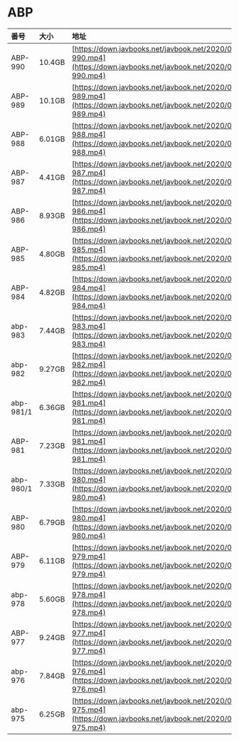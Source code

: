 # ABP

| 番号 | 大小 | 地址 |
| :--- | :--- | :--- |
| ABP-990 | 10.4GB | [https://down.javbooks.net/javbook.net/2020/06/25/ABP-990.mp4](https://down.javbooks.net/javbook.net/2020/06/25/ABP-990.mp4) |
| ABP-989 | 10.1GB | [https://down.javbooks.net/javbook.net/2020/06/25/ABP-989.mp4](https://down.javbooks.net/javbook.net/2020/06/25/ABP-989.mp4) |
| ABP-988 | 6.01GB | [https://down.javbooks.net/javbook.net/2020/06/25/ABP-988.mp4](https://down.javbooks.net/javbook.net/2020/06/25/ABP-988.mp4) |
| ABP-987 | 4.41GB | [https://down.javbooks.net/javbook.net/2020/06/25/ABP-987.mp4](https://down.javbooks.net/javbook.net/2020/06/25/ABP-987.mp4) |
| ABP-986 | 8.93GB | [https://down.javbooks.net/javbook.net/2020/06/25/ABP-986.mp4](https://down.javbooks.net/javbook.net/2020/06/25/ABP-986.mp4) |
| ABP-985 | 4.80GB | [https://down.javbooks.net/javbook.net/2020/06/25/ABP-985.mp4](https://down.javbooks.net/javbook.net/2020/06/25/ABP-985.mp4) |
| ABP-984 | 4.82GB | [https://down.javbooks.net/javbook.net/2020/06/25/ABP-984.mp4](https://down.javbooks.net/javbook.net/2020/06/25/ABP-984.mp4) |
| abp-983 | 7.44GB | [https://down.javbooks.net/javbook.net/2020/06/23/abp-983.mp4](https://down.javbooks.net/javbook.net/2020/06/23/abp-983.mp4) |
| abp-982 | 9.27GB | [https://down.javbooks.net/javbook.net/2020/06/23/abp-982.mp4](https://down.javbooks.net/javbook.net/2020/06/23/abp-982.mp4) |
| abp-981/1 | 6.36GB | [https://down.javbooks.net/javbook.net/2020/06/22/abp-981.mp4](https://down.javbooks.net/javbook.net/2020/06/22/abp-981.mp4) |
| ABP-981 | 7.23GB | [https://down.javbooks.net/javbook.net/2020/06/21/ABP-981.mp4](https://down.javbooks.net/javbook.net/2020/06/21/ABP-981.mp4) |
| abp-980/1 | 7.33GB | [https://down.javbooks.net/javbook.net/2020/06/22/abp-980.mp4](https://down.javbooks.net/javbook.net/2020/06/22/abp-980.mp4) |
| ABP-980 | 6.79GB | [https://down.javbooks.net/javbook.net/2020/06/21/ABP-980.mp4](https://down.javbooks.net/javbook.net/2020/06/21/ABP-980.mp4) |
| ABP-979 | 6.11GB | [https://down.javbooks.net/javbook.net/2020/06/28/ABP-979.mp4](https://down.javbooks.net/javbook.net/2020/06/28/ABP-979.mp4) |
| abp-978 | 5.60GB | [https://down.javbooks.net/javbook.net/2020/06/21/abp-978.mp4](https://down.javbooks.net/javbook.net/2020/06/21/abp-978.mp4) |
| ABP-977 | 9.24GB | [https://down.javbooks.net/javbook.net/2020/06/28/ABP-977.mp4](https://down.javbooks.net/javbook.net/2020/06/28/ABP-977.mp4) |
| abp-976 | 7.84GB | [https://down.javbooks.net/javbook.net/2020/06/28/abp-976.mp4](https://down.javbooks.net/javbook.net/2020/06/28/abp-976.mp4) |
| abp-975 | 6.25GB | [https://down.javbooks.net/javbook.net/2020/06/28/abp-975.mp4](https://down.javbooks.net/javbook.net/2020/06/28/abp-975.mp4) |



